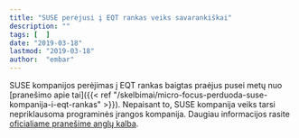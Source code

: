 ```yaml
---
title: "SUSE perėjusi į EQT rankas veiks savarankiškai"
description: ""
tags: [  ]
date: "2019-03-18"
lastmod: "2019-03-18"
author:  "embar"
---
```

SUSE kompanijos perėjimas į EQT rankas baigtas praėjus pusei metų nuo [pranešimo apie tai]({{< ref "/skelbimai/micro-focus-perduoda-suse-kompanija-i-eqt-rankas" >}}). Nepaisant to, SUSE kompanija veiks tarsi nepriklausoma programinės įrangos kompanija. Daugiau informacijos rasite [oficialiame pranešime anglų kalba](https://www.suse.com/c/news/suse-completes-move-to-independence-reaffirms-commitment-to-customers-partners-and-open-source-communities-as-industrys-largest-independent-open-source-company/).
